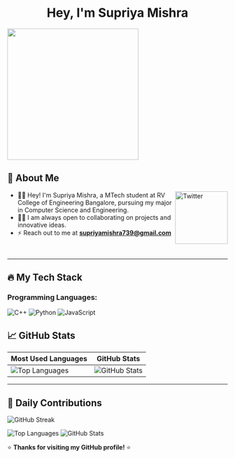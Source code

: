 
<h1 align="center">Hey, I'm Supriya Mishra</h1> 

<img src="https://i.gifer.com/7VE.gif" width="300"/>


## :wave: About Me 

<a href="https://www.linkedin.com/in/supriya-mishra-3a2bb5356/" target="_blank"><img src="https://cdn2.iconfinder.com/data/icons/social-media-2199/64/social_media_isometric_14-linkedin-512.png" height="120px" width="120px" alt="Twitter" align="right"></a>

- 👩‍🎓 Hey! I'm Supriya Mishra, a MTech student at RV College of Engineering Bangalore, pursuing my major in Computer Science and Engineering. 
- 👩‍💻 I am always open to collaborating on projects and innovative ideas.
- ⚡ Reach out to me at **supriyamishra739@gmail.com**

<br/> 

---
## 🔥 My Tech Stack

### Programming Languages:
![C++](https://img.shields.io/badge/C++-00599C?style=for-the-badge&logo=cplusplus&logoColor=white)
![Python](https://img.shields.io/badge/Python-3776AB?style=for-the-badge&logo=python&logoColor=white)
![JavaScript](https://img.shields.io/badge/JavaScript-F7DF1E?style=for-the-badge&logo=javascript&logoColor=black)

## 📈 **GitHub Stats**

| Most Used Languages | GitHub Stats |
|---------------------|--------------|
| ![Top Languages](https://github-readme-stats.vercel.app/api/top-langs/?username=SupriyaMishra739&layout=compact&theme=radical) | ![GitHub Stats](https://github-readme-stats.vercel.app/api?username=SupriyaMishra739&show_icons=true&theme=radical) |

---

## 🌟 **Daily Contributions**
![GitHub Streak](https://github-readme-streak-stats.herokuapp.com/?user=SupriyaMishra739&theme=radical)

![Top Languages](https://github-readme-stats.vercel.app/api/top-langs/?username=SupriyaMishra739&layout=compact&theme=radical)
![GitHub Stats](https://github-readme-stats.vercel.app/api?username=SupriyaMishra739&show_icons=true&theme=radical)





⭐ **Thanks for visiting my GitHub profile!** ⭐

